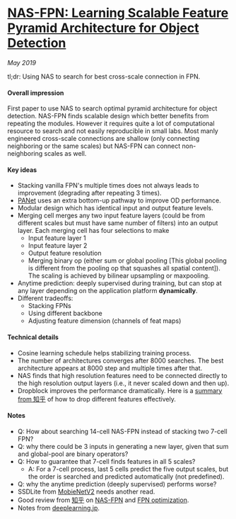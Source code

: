 # [NAS-FPN: Learning Scalable Feature Pyramid Architecture for Object Detection](https://arxiv.org/pdf/1904.07392.pdf)

_May 2019_

tl;dr: Using NAS to search for best cross-scale connection in FPN.

#### Overall impression
First paper to use NAS to search optimal pyramid architecture for object detection. NAS-FPN finds scalable design which better benefits from repeating the modules. However it requires quite a lot of computational resource to search and not easily reproducible in small labs. Most manly engineered cross-scale connections are shallow (only connecting neighboring or the same scales) but NAS-FPN can connect non-neighboring scales as well.

#### Key ideas
- Stacking vanilla FPN's multiple times does not always leads to improvement (degrading after repeating 3 times).
- [PANet](panet.md) uses an extra bottom-up pathway to improve OD performance. 
- Modular design which has identical input and output feature levels. 
- Merging cell merges any two input feature layers (could be from different scales but must have same number of filters) into an output layer. Each merging cell has four selections to make
	- Input feature layer 1
	- Input feature layer 2
	- Output feature resolution
	- Merging binary op (either sum or global pooling [This global pooling is different from the pooling op that squashes all spatial content]). The scaling is achieved by bilinear upsampling or maxpooling.
- Anytime prediction: deeply supervised during training, but can stop at any layer depending on the application platform **dynamically**.
- Different tradeoffs:
	- Stacking FPNs
	- Using different backbone
	- Adjusting feature dimension (channels of feat maps)

#### Technical details
- Cosine learning schedule helps stabilizing training process.
- The number of architectures converges after 8000 searches. The best architecture appears at 8000 step and multiple times after that. 
- NAS finds that high resolution features need to be connected directly to the high resolution output layers (i.e., it never scaled down and then up).
- Dropblock improves the performance dramatically. Here is a [summary from 知乎](https://www.zhihu.com/question/300940578) of how to drop different features effectively. 

#### Notes
- Q: How about searching 14-cell NAS-FPN instead of stacking two 7-cell FPN?
- Q: why there could be 3 inputs in generating a new layer, given that sum and global-pool are binary operators?
- Q: How to guarantee that 7-cell finds features in all 5 scales? 
	- A: For a 7-cell process, last 5 cells predict the five output scales, but the order is searched and predicted automatically (not predefined).
- Q: why the anytime prediction (deeply supervised) performs worse?
- SSDLite from [MobieNetV2](mobilenets_v2.md) needs another read. 
- Good review from [知乎](https://www.zhihu.com/question/320662763) on [NAS-FPN](https://zhuanlan.zhihu.com/p/63932921) and [FPN optimization](https://zhuanlan.zhihu.com/p/63047557).
- Notes from [deeplearning.jp](https://www.slideshare.net/DeepLearningJP2016/dlnasfpn-learning-scalable-feature-pyramid-architecture-for-object-detection-145224193).